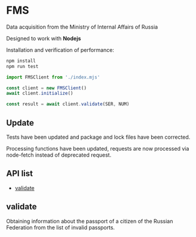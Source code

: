 # FMS
Data acquisition from the Ministry of Internal Affairs of Russia

Designed to work with **Nodejs**

Installation and verification of performance:

```javascript
npm install
npm run test

import FMSClient from './index.mjs'

const client = new FMSClient()
await client.initialize()

const result = await client.validate(SER, NUM)
```



## Update
Tests have been updated and package and lock files have been corrected.

Processing functions have been updated, requests are now processed via node-fetch instead of deprecated request.

## API list
- [validate](#validate)

## validate
Obtaining information about the passport of a citizen of the Russian Federation from the list of invalid passports.